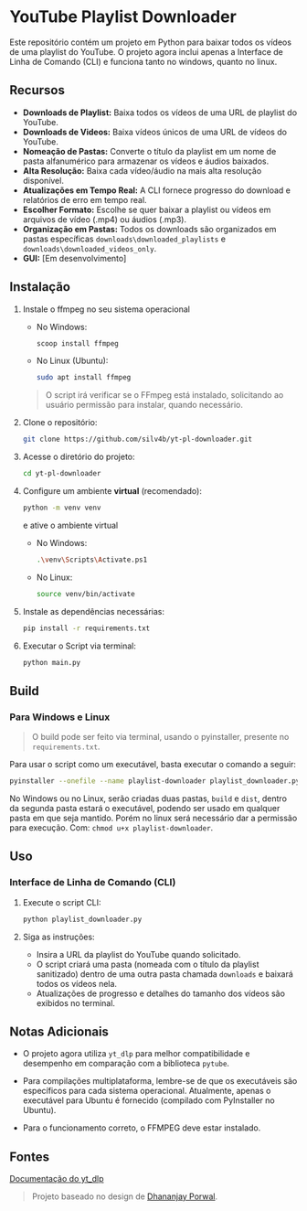 # YouTube Playlist Downloader

Este repositório contém um projeto em Python para baixar todos os vídeos de uma playlist
 do YouTube. O projeto agora inclui apenas a Interface de Linha de Comando (CLI) e funciona tanto no windows, quanto no linux.

## Recursos

- **Downloads de Playlist:** Baixa todos os vídeos de uma URL de playlist do YouTube.
- **Downloads de Videos:** Baixa vídeos únicos de uma URL de vídeos do YouTube.
- **Nomeação de Pastas:** Converte o título da playlist em um nome de pasta alfanumérico para armazenar os vídeos e áudios baixados.
- **Alta Resolução:** Baixa cada vídeo/áudio na mais alta resolução disponível.
- **Atualizações em Tempo Real:** A CLI fornece progresso do download e relatórios de erro em tempo real.
- **Escolher Formato:** Escolhe se quer baixar a playlist ou vídeos em arquivos de vídeo (.mp4) ou áudios (.mp3).
- **Organização em Pastas:** Todos os downloads são organizados em pastas específicas `downloads\downloaded_playlists` e `downloads\downloaded_videos_only`.
- **GUI:** [Em desenvolvimento]

## **Instalação**

1. Instale o ffmpeg no seu sistema operacional
   - No Windows:

        ```bash
        scoop install ffmpeg
        ```

   - No Linux (Ubuntu):

        ```bash
        sudo apt install ffmpeg
        ```

    > O script irá verificar se o FFmpeg está instalado, solicitando ao usuário permissão para instalar, quando necessário.

2. Clone o repositório:

    ```bash
    git clone https://github.com/silv4b/yt-pl-downloader.git
    ```

3. Acesse o diretório do projeto:

    ```bash
    cd yt-pl-downloader
    ```

4. Configure um ambiente **virtual** (recomendado):

    ```bash
    python -m venv venv
    ```

    e ative o ambiente virtual

    - No Windows:

        ```bash
        .\venv\Scripts\Activate.ps1
        ```

    - No Linux:

        ```bash
        source venv/bin/activate
        ```

5. Instale as dependências necessárias:

    ```bash
    pip install -r requirements.txt
    ```

6. Executar o Script via terminal:

    ```bash
    python main.py
    ```

## Build

### Para Windows e Linux

> O build pode ser feito via terminal, usando o pyinstaller, presente no `requirements.txt`.

Para usar o script como um executável, basta executar o comando a seguir:

```bash
pyinstaller --onefile --name playlist-downloader playlist_downloader.py
```

No Windows ou no Linux, serão criadas duas pastas, `build` e `dist`, dentro da segunda pasta estará o executável, podendo ser usado em qualquer pasta em que seja mantido. Porém no linux será necessário dar a permissão para execução. Com: `chmod u+x playlist-downloader`.

## Uso

### Interface de Linha de Comando (CLI)

1. Execute o script CLI:

    ```bash
    python playlist_downloader.py
    ```

2. Siga as instruções:

   - Insira a URL da playlist do YouTube quando solicitado.
   - O script criará uma pasta (nomeada com o título da playlist sanitizado) dentro de uma outra pasta chamada `downloads` e baixará todos os vídeos nela.
   - Atualizações de progresso e detalhes do tamanho dos vídeos são exibidos no terminal.

## Notas Adicionais

- O projeto agora utiliza `yt_dlp` para melhor compatibilidade e desempenho em comparação com a biblioteca `pytube`.

- Para compilações multiplataforma, lembre-se de que os executáveis são específicos para cada sistema operacional. Atualmente, apenas o executável para Ubuntu é fornecido (compilado com PyInstaller no Ubuntu).

- Para o funcionamento correto, o FFMPEG deve estar instalado.

## Fontes

[Documentação do yt_dlp](https://github.com/yt-dlp/yt-dlp)

> Projeto baseado no design de [Dhananjay Porwal](https://github.com/DhananjayPorwal/youtube-playlist-downloader).
